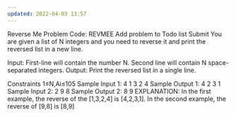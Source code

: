 ```yaml
---
updated: 2022-04-03 13:57
---
```

Reverse Me Problem Code: REVMEE
Add problem to Todo list
Submit
You are given a list of N integers and you need to reverse it and print the reversed list in a new line.

Input:
First-line will contain the number N.
Second line will contain N space-separated integers.
Output:
Print the reversed list in a single line.

Constraints
1≤N,Ai≤105
Sample Input 1:
4
1 3 2 4
Sample Output 1:
4 2 3 1
Sample Input 2:
2
9 8
Sample Output 2:
8 9
EXPLANATION:
In the first example, the reverse of the [1,3,2,4] is [4,2,3,1].
In the second example, the reverse of [9,8] is [8,9]